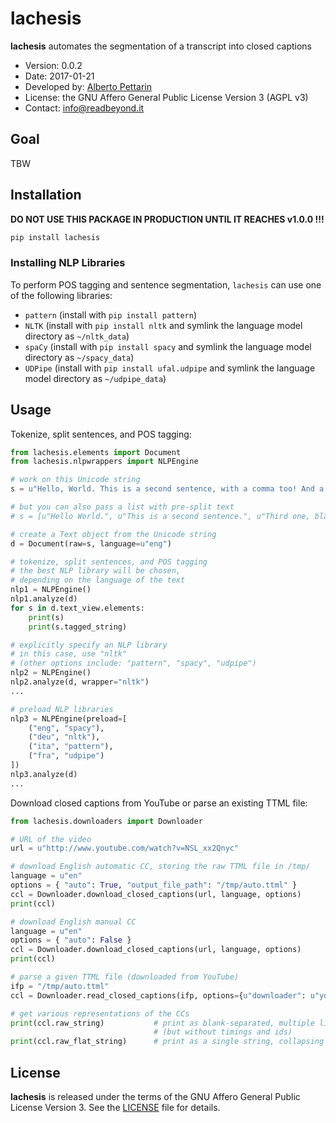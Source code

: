 # lachesis

**lachesis** automates the segmentation of a transcript into closed captions

* Version: 0.0.2
* Date: 2017-01-21
* Developed by: [Alberto Pettarin](http://www.albertopettarin.it/)
* License: the GNU Affero General Public License Version 3 (AGPL v3)
* Contact: [info@readbeyond.it](mailto:info@readbeyond.it)

## Goal

TBW


## Installation

**DO NOT USE THIS PACKAGE IN PRODUCTION UNTIL IT REACHES v1.0.0 !!!**

```bash
pip install lachesis
```

### Installing NLP Libraries

To perform POS tagging and sentence segmentation, ``lachesis`` can use
one of the following libraries:

* ``pattern`` (install with ``pip install pattern``)
* ``NLTK`` (install with ``pip install nltk`` and symlink the language model directory as ``~/nltk_data``)
* ``spaCy`` (install with ``pip install spacy`` and symlink the language model directory as ``~/spacy_data``)
* ``UDPipe`` (install with ``pip install ufal.udpipe`` and symlink the language model directory as ``~/udpipe_data``)


## Usage

Tokenize, split sentences, and POS tagging:

```python
from lachesis.elements import Document
from lachesis.nlpwrappers import NLPEngine

# work on this Unicode string
s = u"Hello, World. This is a second sentence, with a comma too! And a third sentence."

# but you can also pass a list with pre-split text
# s = [u"Hello World.", u"This is a second sentence.", u"Third one, bla bla"]

# create a Text object from the Unicode string
d = Document(raw=s, language=u"eng")

# tokenize, split sentences, and POS tagging
# the best NLP library will be chosen,
# depending on the language of the text
nlp1 = NLPEngine()
nlp1.analyze(d)
for s in d.text_view.elements:
    print(s)
    print(s.tagged_string)

# explicitly specify an NLP library
# in this case, use "nltk"
# (other options include: "pattern", "spacy", "udpipe")
nlp2 = NLPEngine()
nlp2.analyze(d, wrapper="nltk")
...

# preload NLP libraries
nlp3 = NLPEngine(preload=[
    ("eng", "spacy"),
    ("deu", "nltk"),
    ("ita", "pattern"),
    ("fra", "udpipe")
])
nlp3.analyze(d)
...
```

Download closed captions from YouTube or parse an existing TTML file:

```python
from lachesis.downloaders import Downloader

# URL of the video
url = u"http://www.youtube.com/watch?v=NSL_xx2Qnyc"

# download English automatic CC, storing the raw TTML file in /tmp/
language = u"en"
options = { "auto": True, "output_file_path": "/tmp/auto.ttml" }
ccl = Downloader.download_closed_captions(url, language, options)
print(ccl)

# download English manual CC
language = u"en"
options = { "auto": False }
ccl = Downloader.download_closed_captions(url, language, options)
print(ccl)

# parse a given TTML file (downloaded from YouTube)
ifp = "/tmp/auto.ttml"
ccl = Downloader.read_closed_captions(ifp, options={u"downloader": u"youtube"})

# get various representations of the CCs
print(ccl.raw_string)           # print as blank-separated, multiple line, SRT-like string
                                # (but without timings and ids)
print(ccl.raw_flat_string)      # print as a single string, collapsing CCs and lines
```


## License

**lachesis** is released under the terms of the
GNU Affero General Public License Version 3.
See the [LICENSE](LICENSE) file for details.
